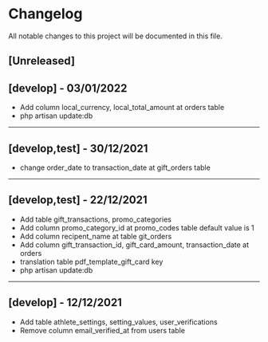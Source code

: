 # Changelog

All notable changes to this project will be documented in this file.

## [Unreleased]

## [develop] - 03/01/2022
- Add column local_currency, local_total_amount at orders table
- php artisan update:db

---

## [develop,test] - 30/12/2021
- change order_date to transaction_date at gift_orders table

---

## [develop,test] - 22/12/2021

-   Add table gift_transactions, promo_categories
-   Add column promo_category_id at promo_codes table default value is 1
-   Add column recipent_name at table git_orders
-   Add column gift_transaction_id, gift_card_amount, transaction_date at orders
-   translation table pdf_template_gift_card key
-   php artisan update:db

---

## [develop] - 12/12/2021

-   Add table athlete_settings, setting_values, user_verifications
-   Remove column email_verified_at from users table
